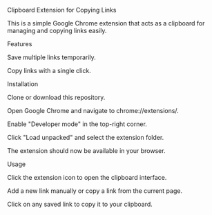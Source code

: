 Clipboard Extension for Copying Links

This is a simple Google Chrome extension that acts as a clipboard for managing and copying links easily.

Features

Save multiple links temporarily.

Copy links with a single click.


Installation

Clone or download this repository.

Open Google Chrome and navigate to chrome://extensions/.

Enable "Developer mode" in the top-right corner.

Click "Load unpacked" and select the extension folder.

The extension should now be available in your browser.


Usage

Click the extension icon to open the clipboard interface.

Add a new link manually or copy a link from the current page.

Click on any saved link to copy it to your clipboard.



